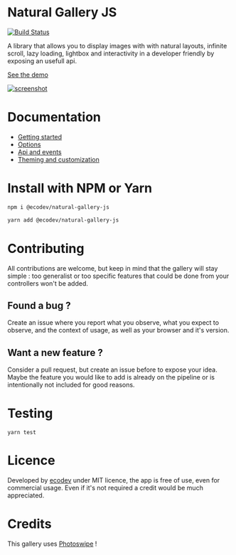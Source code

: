 # Natural Gallery JS

[![Build Status](https://github.com/Ecodev/natural-gallery-js/workflows/main/badge.svg)](https://github.com/Ecodev/natural-gallery-js/actions)

A library that allows you to display images with with natural layouts, infinite scroll, lazy loading, lightbox and interactivity in a developer friendly by exposing an usefull api.

[See the demo](https://ecodev.github.io/natural-gallery-js/)

[![screenshot](https://ecodev.github.io/natural-gallery-js/assets/screenshot.png)](https://ecodev.github.io/natural-gallery-js/)

# Documentation

-   [Getting started](https://ecodev.github.io/natural-gallery-js/docs-getting-started.html)
-   [Options](https://ecodev.github.io/natural-gallery-js/docs-options.html)
-   [Api and events](https://ecodev.github.io/natural-gallery-js/docs-api.html)
-   [Theming and customization](https://ecodev.github.io/natural-gallery-js/docs-theming.html)

# Install with NPM or Yarn

```sh
npm i @ecodev/natural-gallery-js
```

```sh
yarn add @ecodev/natural-gallery-js
```

# Contributing

All contributions are welcome, but keep in mind that the gallery will stay simple : too generalist or too specific features that could be done from your controllers won't be added.

## Found a bug ?

Create an issue where you report what you observe, what you expect to observe, and the context of usage, as well as your browser and it's version.

## Want a new feature ?

Consider a pull request, but create an issue before to expose your idea. Maybe the feature you would like to add is already on the pipeline or is intentionally not included for good reasons.

# Testing

```
yarn test
```

# Licence

Developed by [ecodev](https://ecodev.ch) under MIT licence, the app is free of use, even for commercial usage. Even if it's not required a credit would be much appreciated.

# Credits

This gallery uses [Photoswipe](http://photoswipe.com/) !
